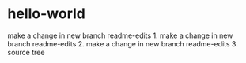 # hello-world
make a change in new branch readme-edits 1.
make a change in new branch readme-edits 2.
make a change in new branch readme-edits 3.
source tree
